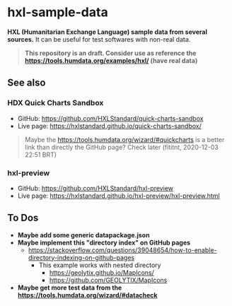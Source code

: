# hxl-sample-data
**HXL (Humanitarian Exchange Language) sample data from several sources.** It
can be useful for test softwares with non-real data.

> **This repository is an draft. Consider use as reference the 
  <https://tools.humdata.org/examples/hxl/> (have real data)**

## See also

### HDX Quick Charts Sandbox
- GitHub: <https://github.com/HXLStandard/quick-charts-sandbox>
- Live page: <https://hxlstandard.github.io/quick-charts-sandbox/>

> Maybe the <https://tools.humdata.org/wizard/#quickcharts> is a better link
  than directly the GitHub page? Check later (fititnt, 2020-12-03 22:51 BRT)

<!-- https://hxl.etica.ai/hxl-sample-data/hxldash/hxldash-Ebola-Dataset-1.hxl -->

### hxl-preview
- GitHub: <https://github.com/HXLStandard/hxl-preview>
- Live page: https://hxlstandard.github.io/hxl-preview/hxl-preview.html


## To Dos
- **Maybe add some generic datapackage.json**
- **Maybe implement this "directory index" on GitHub pages**
  - https://stackoverflow.com/questions/39048654/how-to-enable-directory-indexing-on-github-pages
    - This example works with nested directory
      - https://geolytix.github.io/MapIcons/
      - https://github.com/GEOLYTIX/MapIcons
- **Maybe get more test data from the https://tools.humdata.org/wizard/#datacheck**